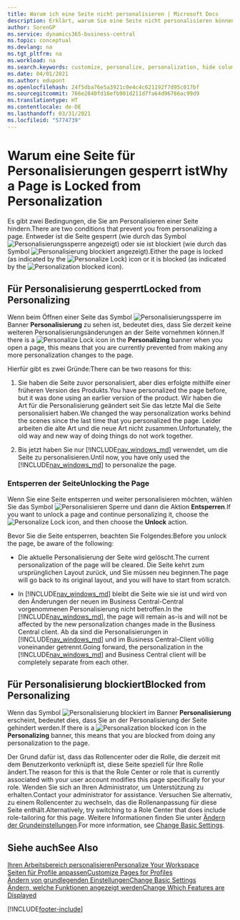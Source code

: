 ```yaml
---
title: Warum ich eine Seite nicht personalisieren | Microsoft Docs
description: Erklärt, warum Sie eine Seite nicht personalisieren können und was Sie tun können, um sie zu entsperren, sodass Sie sie anpassen können.
author: SorenGP
ms.service: dynamics365-business-central
ms.topic: conceptual
ms.devlang: na
ms.tgt_pltfrm: na
ms.workload: na
ms.search.keywords: customize, personalize, personalization, hide columns, remove fields, move fields
ms.date: 04/01/2021
ms.author: edupont
ms.openlocfilehash: 24f5dba76e5a3921c0e4c4c621192f7d95c017bf
ms.sourcegitcommit: 766e2840fd16efb901d211d7fa64d96766ac99d9
ms.translationtype: HT
ms.contentlocale: de-DE
ms.lasthandoff: 03/31/2021
ms.locfileid: "5774739"
---
```

# <a name="why-a-page-is-locked-from-personalization"></a><span data-ttu-id="feea8-103">Warum eine Seite für Personalisierungen gesperrt ist</span><span class="sxs-lookup"><span data-stu-id="feea8-103">Why a Page is Locked from Personalization</span></span>

<span data-ttu-id="feea8-104">Es gibt zwei Bedingungen, die Sie am Personalisieren einer Seite hindern.</span><span class="sxs-lookup"><span data-stu-id="feea8-104">There are two conditions that prevent you from personalizing a page.</span></span> <span data-ttu-id="feea8-105">Entweder ist die Seite gesperrt (wie durch das Symbol ![Personalisierungssperre](media/personalization-lock-icon.png "Personalisieren sperren") angezeigt) oder sie ist blockiert (wie durch das Symbol ![Personalisierung blockiert](media/personalization-blocked-icon.png "Personalisierung blockiert") angezeigt).</span><span class="sxs-lookup"><span data-stu-id="feea8-105">Either the page is locked (as indicated by the ![Personalize Lock](media/personalization-lock-icon.png "Personalize lock")) icon or it is blocked (as indicated by the ![Personalization blocked](media/personalization-blocked-icon.png "Personalization blocked") icon).</span></span>

## <a name="locked-from-personalizing"></a><span data-ttu-id="feea8-106">Für Personalisierung gesperrt</span><span class="sxs-lookup"><span data-stu-id="feea8-106">Locked from Personalizing</span></span>

<span data-ttu-id="feea8-107">Wenn beim Öffnen einer Seite das Symbol ![Personalisierungssperre](media/personalization-lock-icon.png "Personalisieren sperren") im Banner **Personalisierung** zu sehen ist, bedeutet dies, dass Sie derzeit keine weiteren Personalisierungsänderungen an der Seite vornehmen können.</span><span class="sxs-lookup"><span data-stu-id="feea8-107">If there is a ![Personalize Lock](media/personalization-lock-icon.png "Personalize lock") icon in the **Personalizing** banner when you open a page, this means that you are currently prevented from making any more personalization changes to the page.</span></span>

<!-- This is because we changed the way personalization works behind the scenes since the last time that you personalized the page. Unfortunately, the old way and new of doing things do not work together.

The page currently includes the last personalization changes that you made. If you want to continue personalizing the page, then you can choose the lock icon and then **Unlock**. Just be aware that if you choose to unlock the page, the current personalization of the page will be cleared, and you will have to start from scratch.
-->

<span data-ttu-id="feea8-108">Hierfür gibt es zwei Gründe:</span><span class="sxs-lookup"><span data-stu-id="feea8-108">There can be two reasons for this:</span></span>

1. <span data-ttu-id="feea8-109">Sie haben die Seite zuvor personalisiert, aber dies erfolgte mithilfe einer früheren Version des Produkts.</span><span class="sxs-lookup"><span data-stu-id="feea8-109">You have personalized the page before, but it was done using an earlier version of the product.</span></span> <span data-ttu-id="feea8-110">Wir haben die Art für die Personalisierung geändert seit Sie das letzte Mal die Seite personalisiert haben.</span><span class="sxs-lookup"><span data-stu-id="feea8-110">We changed the way personalization works behind the scenes since the last time that you personalized the page.</span></span> <span data-ttu-id="feea8-111">Leider arbeiten die alte Art und die neue Art nicht zusammen.</span><span class="sxs-lookup"><span data-stu-id="feea8-111">Unfortunately, the old way and new way of doing things do not work together.</span></span>

2. <span data-ttu-id="feea8-112">Bis jetzt haben Sie nur [!INCLUDE[nav_windows_md](includes/nav_windows_md.md)] verwendet, um die Seite zu personalisieren.</span><span class="sxs-lookup"><span data-stu-id="feea8-112">Until now, you have only used the [!INCLUDE[nav_windows_md](includes/nav_windows_md.md)] to personalize the page.</span></span>

### <a name="unlocking-the-page"></a><span data-ttu-id="feea8-113">Entsperren der Seite</span><span class="sxs-lookup"><span data-stu-id="feea8-113">Unlocking the Page</span></span>

<span data-ttu-id="feea8-114">Wenn Sie eine Seite entsperren und weiter personalisieren möchten, wählen Sie das Symbol ![Personalisieren Sperre](media/personalization-lock-icon.png "Personalisieren sperren") und dann die Aktion **Entsperren**.</span><span class="sxs-lookup"><span data-stu-id="feea8-114">If you want to unlock a page and continue personalizing it, choose the ![Personalize Lock](media/personalization-lock-icon.png "Personalize lock") icon, and then choose the **Unlock** action.</span></span>  

<span data-ttu-id="feea8-115">Bevor Sie die Seite entsperren, beachten Sie Folgendes:</span><span class="sxs-lookup"><span data-stu-id="feea8-115">Before you unlock the page, be aware of the following:</span></span>

- <span data-ttu-id="feea8-116">Die aktuelle Personalisierung der Seite wird gelöscht.</span><span class="sxs-lookup"><span data-stu-id="feea8-116">The current personalization of the page will be cleared.</span></span> <span data-ttu-id="feea8-117">Die Seite kehrt zum ursprünglichen Layout zurück, und Sie müssen neu beginnen.</span><span class="sxs-lookup"><span data-stu-id="feea8-117">The page will go back to its original layout, and you will have to start from scratch.</span></span>

- <span data-ttu-id="feea8-118">In [!INCLUDE[nav_windows_md](includes/nav_windows_md.md)] bleibt die Seite wie sie ist und wird von den Änderungen der neuen im Business Central-Central vorgenommenen Personalisierung nicht betroffen.</span><span class="sxs-lookup"><span data-stu-id="feea8-118">In the [!INCLUDE[nav_windows_md](includes/nav_windows_md.md)], the page will remain as-is and will not be affected by the new personalization changes made in the Business Central client.</span></span> <span data-ttu-id="feea8-119">Ab da sind die Personalisierungen in [!INCLUDE[nav_windows_md](includes/nav_windows_md.md)] und im Business Central-Client völlig voneinander getrennt.</span><span class="sxs-lookup"><span data-stu-id="feea8-119">Going forward, the personalization in the [!INCLUDE[nav_windows_md](includes/nav_windows_md.md)] and Business Central client will be completely separate from each other.</span></span>

## <a name="blocked-from-personalizing"></a><span data-ttu-id="feea8-120">Für Personalisierung blockiert</span><span class="sxs-lookup"><span data-stu-id="feea8-120">Blocked from Personalizing</span></span>

<span data-ttu-id="feea8-121">Wenn das Symbol ![Personalisierung blockiert](media/personalization-blocked-icon.png "Personalisierung blockiert") im Banner **Personalisierung** erscheint, bedeutet dies, dass Sie an der Personalisierung der Seite gehindert werden.</span><span class="sxs-lookup"><span data-stu-id="feea8-121">If there is a ![Personalization blocked](media/personalization-blocked-icon.png "Personalization blocked") icon in the **Personalizing** banner, this means that you are blocked from doing any personalization to the page.</span></span>

<!-- Only text is translated, so removing this image for non-English UX reasons.  ![Personalize blocked](media/personalization-blocked.png "Personalize lock") -->

<span data-ttu-id="feea8-122">Der Grund dafür ist, dass das Rollencenter oder die Rolle, die derzeit mit dem Benutzerkonto verknüpft ist, diese Seite speziell für Ihre Rolle ändert.</span><span class="sxs-lookup"><span data-stu-id="feea8-122">The reason for this is that the Role Center or role that is currently associated with your user account modifies this page specifically for your role.</span></span> <span data-ttu-id="feea8-123">Wenden Sie sich an Ihren Administrator, um Unterstützung zu erhalten.</span><span class="sxs-lookup"><span data-stu-id="feea8-123">Contact your administrator for assistance.</span></span> <span data-ttu-id="feea8-124">Versuchen Sie alternativ, zu einem Rollencenter zu wechseln, das die Rollenanpassung für diese Seite enthält.</span><span class="sxs-lookup"><span data-stu-id="feea8-124">Alternatively, try switching to a Role Center that does include role-tailoring for this page.</span></span> <span data-ttu-id="feea8-125">Weitere Informationen finden Sie unter [Ändern der Grundeinstellungen](ui-change-basic-settings.md).</span><span class="sxs-lookup"><span data-stu-id="feea8-125">For more information, see [Change Basic Settings](ui-change-basic-settings.md).</span></span>

## <a name="see-also"></a><span data-ttu-id="feea8-126">Siehe auch</span><span class="sxs-lookup"><span data-stu-id="feea8-126">See Also</span></span>
[<span data-ttu-id="feea8-127">Ihren Arbeitsbereich personalisieren</span><span class="sxs-lookup"><span data-stu-id="feea8-127">Personalize Your Workspace</span></span>](ui-personalization-user.md)  
[<span data-ttu-id="feea8-128">Seiten für Profile anpassen</span><span class="sxs-lookup"><span data-stu-id="feea8-128">Customize Pages for Profiles</span></span>](ui-personalization-manage.md)  
[<span data-ttu-id="feea8-129">Ändern von grundlegenden Einstellungen</span><span class="sxs-lookup"><span data-stu-id="feea8-129">Change Basic Settings</span></span>](ui-change-basic-settings.md)  
[<span data-ttu-id="feea8-130">Ändern, welche Funktionen angezeigt werden</span><span class="sxs-lookup"><span data-stu-id="feea8-130">Change Which Features are Displayed</span></span>](ui-experiences.md)  


[!INCLUDE[footer-include](includes/footer-banner.md)]